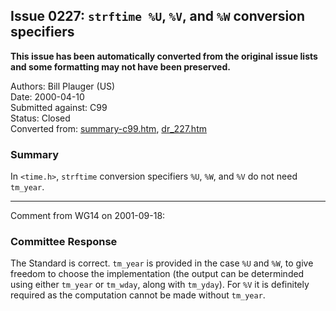 ## Issue 0227: `strftime %U`, `%V`, and `%W` conversion specifiers

**This issue has been automatically converted from the original issue lists and some formatting may not have been preserved.**

Authors: Bill Plauger (US)  
Date: 2000-04-10  
Submitted against: C99  
Status: Closed  
Converted from: [summary-c99.htm](https://www.open-std.org/jtc1/sc22/wg14/www/docs/summary-c99.htm), [dr_227.htm](https://www.open-std.org/jtc1/sc22/wg14/www/docs/dr_227.htm)

### Summary

In `<time.h>`, `strftime` conversion specifiers `%U`, `%W`, and `%V` do not need
`tm_year`.

---

Comment from WG14 on 2001-09-18:

### Committee Response

The Standard is correct. `tm_year` is provided in the case `%U` and `%W`, to
give freedom to choose the implementation (the output can be determinded using
either `tm_year` or `tm_wday`, along with `tm_yday`). For `%V` it is definitely
required as the computation cannot be made without `tm_year`.
